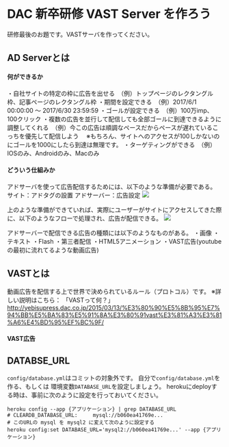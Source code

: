 # DAC 新卒研修 VAST Server を作ろう
研修最後のお題です。VASTサーバを作ってください。

## AD Serverとは
#### 何ができるか
・自社サイトの特定の枠に広告を出せる　（例）トップページのレクタングル枠、記事ページのレクタングル枠
・期間を設定できる　（例）2017/6/1 00:00:00 〜 2017/6/30 23:59:59
・ゴールが設定できる　（例）100万imp、100クリック
・複数の広告を並行して配信しても全部ゴールに到達できるように調整してくれる　（例）今この広告は順調なペースだからペースが遅れているこっちを優先して配信しよう
　※もちろん、サイトへのアクセスが100しかないのにゴールを1000にしたら到達は無理です。
・ターゲティングができる　（例）IOSのみ、Androidのみ、Macのみ

#### どういう仕組みか
アドサーバを使って広告配信するためには、以下のような準備が必要である。
サイト：アドタグの設置
アドサーバー：広告設定
<img src="http://webdemo.dac.co.jp/omi/vast/vast_1.png"></img>

上のような準備ができていれば、実際にユーザーがサイトにアクセスしてきた際に、以下のようなフローで処理され、広告が配信できる。
<img src="http://webdemo.dac.co.jp/omi/vast/vast_2.png"></img>

アドサーバーで配信できる広告の種類には以下のようなものがある。
・画像
・テキスト
・Flash
・第三者配信
・HTML5アニメーション
・VAST広告(youtubeの最初に流れてるような動画広告)

## VASTとは
動画広告を配信する上で世界で決められているルール（プロトコル）です。
※詳しい説明はこちら：
「VASTって何？」http://yebisupress.dac.co.jp/2015/03/13/%E3%80%90%E5%8B%95%E7%94%BB%E5%BA%83%E5%91%8A%E3%80%91vast%E3%81%A3%E3%81%A6%E4%BD%95%EF%BC%9F/

#### VAST広告


## DATABSE_URL
`config/database.yml`はコミットの対象外です。
自分で`config/database.yml`を作る、もしくは 環境変数`DATABASE_URL`を設定しましょう。
herokuにdeployする時は、事前に次のように設定を行っておいてください。

```
heroku config --app {アプリケーション} | grep DATABASE_URL
# CLEARDB_DATABASE_URL:     mysql://b060ea41769e...
# このURLの mysql を mysql2 に変えて次のように設定する
heroku config:set DATABASE_URL='mysql2://b060ea41769e...' --app {アプリケーション}
```
